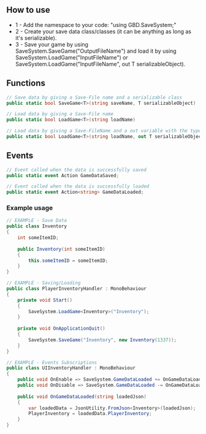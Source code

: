 ## How to use
* 1 - Add the namespace to your code: "using GBD.SaveSystem;"  
* 2 - Create your save data class/classes (it can be anything as long as it's serializable).  
* 3 - Save your game by using SaveSystem.SaveGame<T>("OutputFileName") and load it by using SaveSystem.LoadGame<T>("InputFileName") or SaveSystem.LoadGame("InputFileName", out T serializableObject).  
  
## Functions
```cs
// Save data by giving a Save-File name and a serializable class
public static bool SaveGame<T>(string saveName, T serializableObject)

// Load data by giving a Save-File name
public static bool LoadGame<T>(string loadName)

// Load data by giving a Save-FileName and a out variable with the type of your serializable class
public static bool LoadGame<T>(string loadName, out T serializableObject)
```  
  
## Events
```cs
// Event called when the data is successfully saved
public static event Action GameDataSaved;

// Event called when the data is successfully loaded
public static event Action<string> GameDataLoaded;
```  
  
### Example usage
```cs
// EXAMPLE - Save Data
public class Inventory
{
	int someItemID;
	
	public Inventory(int someItemID)
	{
		this.someItemID = someItemID;
	}
}

// EXAMPLE - Saving/Loading
public class PlayerInventoryHandler : MonoBehaviour
{
	private void Start()
	{
		SaveSystem.LoadGame<Inventory>("Inventory");
	}
	
	private void OnApplicationQuit()
	{
		SaveSystem.SaveGame("Inventory", new Inventory(1337));
	}
}

// EXAMPLE - Events Subscriptions
public class UIInventoryHandler : MonoBehaviour
{
	public void OnEnable => SaveSystem.GameDataLoaded += OnGameDataLoaded;
	public void OnDisable => SaveSystem.GameDataLoaded -= OnGameDataLoaded;
	
	public void OnGameDataLoaded(string loadedJson)
	{
		var loadedData = JsonUtility.FromJson<Inventory>(loadedJson);
		PlayerInventory = loadedData.PlayerInventory;
	}
}
```  
